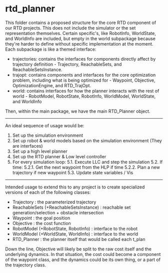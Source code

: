 # rtd_planner

This folder contains a proposed structure for the core RTD component of our RTD projects.
This does not include the simulator or the set representation themselves.
Certain specific's, like RobotInfo, WorldState, and WorldInfo are included, but empty in the world subpackage because they're harder to define without specific implementation at the moment.
Each subpackage is like a themed interface:

- trajectories: contains the interfaces for components directly affect by trajectory definition - Trajectory, ReachableSets, and ReachableSetsInstance.
- trajopt: contains components and interfaces for the core optimization problem, including what is being optimized for - Waypoint, Objective, OptimizationEngine, and RTD_TrajOpt.
- world: contains interfaces for how the planner interacts with the rest of world - RobotModel, RobotState, RobotInfo, WorldModel, WorldState, and WorldInfo

Then, within the main package, we have the main RTD_Planner object.

---

An ideal sequence of usage would be:

1. Set up the simulation environment
2. Set up robot & world models based on the simulation environment (They are interfaces)
3. Set up a high level planner
4. Set up the RTD planner & Low level controller
5. For every simulation loop:
    5.1. Execute LLC and step the simulation
    5.2. If time:
        5.2.1. Get the next waypoint from the HLP if time
        5.2.2. Plan a new trajectory if new waypoint
    5.3. Update state variables / Vis

---

Intended usage to extend this to any project is to create specialized versions of each of the following classes:

- Trajectory : the parameterized trajectory
- ReachableSets (+ReachableSetsInstance) : reachable set generation/selection + obstacle intersection
- Waypoint : the goal position
- Objective : the cost function
- RobotModel (+RobotState, RobotInfo) : interface to the robot
- WorldModel (+WorldState, WorldInfo) : interface to the world
- RTD_Planner : the planner itself that would be called each t_plan

Down the line, Objective will likely be split to the raw cost itself and the underlying dynamics.
In that situation, the cost could become a component of the waypoint class, and the dynamics could be its own thing, or a part of the trajectory class.

